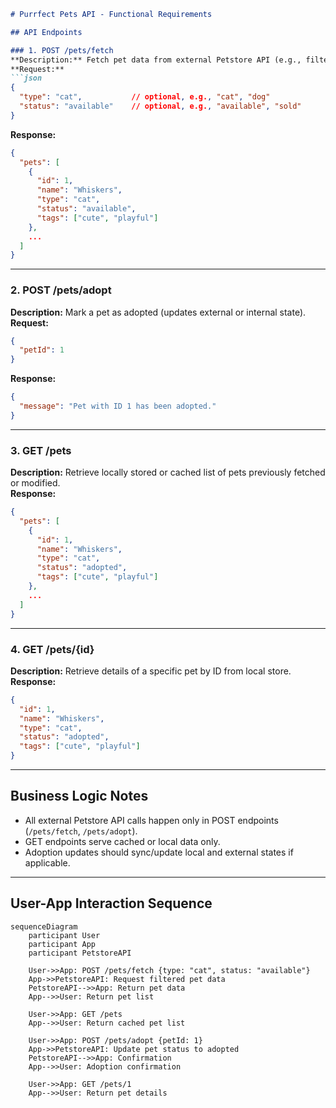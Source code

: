 ```markdown
# Purrfect Pets API - Functional Requirements

## API Endpoints

### 1. POST /pets/fetch  
**Description:** Fetch pet data from external Petstore API (e.g., filter by type, status).  
**Request:**  
```json
{
  "type": "cat",           // optional, e.g., "cat", "dog"
  "status": "available"    // optional, e.g., "available", "sold"
}
```  
**Response:**  
```json
{
  "pets": [
    {
      "id": 1,
      "name": "Whiskers",
      "type": "cat",
      "status": "available",
      "tags": ["cute", "playful"]
    },
    ...
  ]
}
```

---

### 2. POST /pets/adopt  
**Description:** Mark a pet as adopted (updates external or internal state).  
**Request:**  
```json
{
  "petId": 1
}
```  
**Response:**  
```json
{
  "message": "Pet with ID 1 has been adopted."
}
```

---

### 3. GET /pets  
**Description:** Retrieve locally stored or cached list of pets previously fetched or modified.  
**Response:**  
```json
{
  "pets": [
    {
      "id": 1,
      "name": "Whiskers",
      "type": "cat",
      "status": "adopted",
      "tags": ["cute", "playful"]
    },
    ...
  ]
}
```

---

### 4. GET /pets/{id}  
**Description:** Retrieve details of a specific pet by ID from local store.  
**Response:**  
```json
{
  "id": 1,
  "name": "Whiskers",
  "type": "cat",
  "status": "adopted",
  "tags": ["cute", "playful"]
}
```

---

## Business Logic Notes  
- All external Petstore API calls happen only in POST endpoints (`/pets/fetch`, `/pets/adopt`).  
- GET endpoints serve cached or local data only.  
- Adoption updates should sync/update local and external states if applicable.

---

## User-App Interaction Sequence

```mermaid
sequenceDiagram
    participant User
    participant App
    participant PetstoreAPI

    User->>App: POST /pets/fetch {type: "cat", status: "available"}
    App->>PetstoreAPI: Request filtered pet data
    PetstoreAPI-->>App: Return pet data
    App-->>User: Return pet list

    User->>App: GET /pets
    App-->>User: Return cached pet list

    User->>App: POST /pets/adopt {petId: 1}
    App->>PetstoreAPI: Update pet status to adopted
    PetstoreAPI-->>App: Confirmation
    App-->>User: Adoption confirmation

    User->>App: GET /pets/1
    App-->>User: Return pet details
```
```